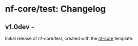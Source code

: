 # nf-core/test: Changelog

## v1.0dev - <date>
Initial release of nf-core/test, created with the [nf-core](http://nf-co.re/) template.
